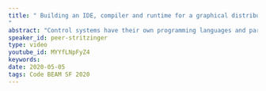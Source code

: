```yaml
---
title: " Building an IDE, compiler and runtime for a graphical distributed data flow language in Erlang
"
abstract: "Control systems have their own programming languages and paradigms. Progammable Logo Controllers (PLCs) are used to control everything from a garage door opener to a whole factory. We have built a compiler for a distributed variant of PLC programming language (IEC 61499) that compiles to BEAM files which run in Erlang VMs. As a web frontend to an Erlang node we built an IDE for the textual and graphical representation. PLC programme run distributed from small embedded systems to the cloud unchanged."
speaker_id: peer-stritzinger
type: video
youtube_id: MYYfLNpFyZ4
keywords: 
date: 2020-05-05
tags: Code BEAM SF 2020
---
```


